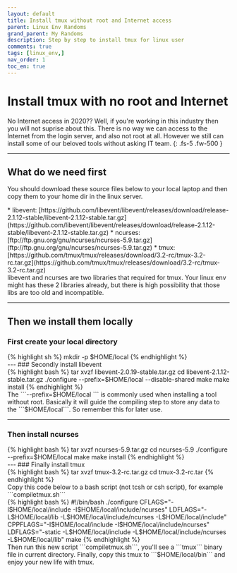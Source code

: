 ```yaml
---
layout: default
title: Install tmux without root and Internet access
parent: Linux Env Randoms
grand_parent: My Randoms
description: Step by step to install tmux for linux user
comments: true
tags: [linux_env,]
nav_order: 1
toc_en: true
---
```


# Install tmux with no root and Internet
No Internet access in 2020?? Well, if you're working in this industry then you will not suprise about this. There is no way we can access to the Internet from the login server, and also not root at all. However we still can install some of our beloved tools without asking IT team.
{: .fs-5 .fw-500 }

---
## What do we need first
You should download these source files below to your local laptop and then copy them to your home dir in the linux server. 
<div class="code-example" markdown="1" >
   * libevent: [https://github.com/libevent/libevent/releases/download/release-2.1.12-stable/libevent-2.1.12-stable.tar.gz](https://github.com/libevent/libevent/releases/download/release-2.1.12-stable/libevent-2.1.12-stable.tar.gz)
   * ncurses: [ftp://ftp.gnu.org/gnu/ncurses/ncurses-5.9.tar.gz](ftp://ftp.gnu.org/gnu/ncurses/ncurses-5.9.tar.gz)
   * tmux: [https://github.com/tmux/tmux/releases/download/3.2-rc/tmux-3.2-rc.tar.gz](https://github.com/tmux/tmux/releases/download/3.2-rc/tmux-3.2-rc.tar.gz)
</div>
libevent and ncurses are two libraries that required for tmux. Your linux env might has these 2 libraries already, but there is high possibility that those libs are too old and incompatible.

---
## Then we install them locally
### First create your local directory
<div class="code" markdown="1" >
{% highlight sh %}
   mkdir -p $HOME/local
{% endhighlight %}
</div>
---
### Secondly install libevent
<div class="code" markdown="1" >
{% highlight bash %}
   tar xvzf libevent-2.0.19-stable.tar.gz
   cd libevent-2.1.12-stable.tar.gz
   ./configure --prefix=$HOME/local --disable-shared
   make
   make install
{% endhighlight %}
</div>
The ```--prefix=$HOME/local ``` is commonly used when installing a tool without root. Basically it will guide the compiling step to store any data to the ```$HOME/local```. So remember this for later use.

---
### Then install ncurses
<div class ="code" markdown="1" >
{% highlight bash %}
   tar xvzf ncurses-5.9.tar.gz
   cd ncurses-5.9
   ./configure --prefix=$HOME/local
   make
   make install
{% endhighlight %}
</div>
---
### Finally install tmux
<div class ="code" markdown="1" >
{% highlight bash %}
   tar xvzf tmux-3.2-rc.tar.gz
   cd tmux-3.2-rc.tar
{% endhighlight %}
</div>
Copy this code below to a bash script (not tcsh or csh script), for example ```compiletmux.sh```

<div class ="code" markdown="1" >
{% highlight bash %}
#!/bin/bash
 ./configure CFLAGS="-I$HOME/local/include -I$HOME/local/include/ncurses" LDFLAGS="-L$HOME/local/lib -L$HOME/local/include/ncurses -L$HOME/local/include"
 CPPFLAGS="-I$HOME/local/include -I$HOME/local/include/ncurses" LDFLAGS="-static -L$HOME/local/include -L$HOME/local/include/ncurses -L$HOME/local/lib" make
{% endhighlight %}
</div>
Then run this new script ```compiletmux.sh```, you'll see a ```tmux``` binary file in current directory. 
Finally, copy this tmux to ```$HOME/local/bin``` and enjoy your new life with tmux.
